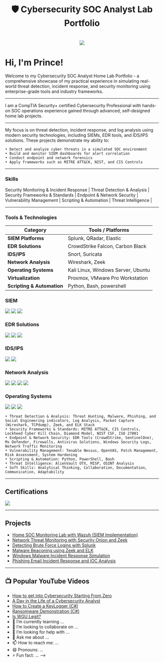 <!-- Title Section -->
<h1 align="center">🛡️ Cybersecurity SOC Analyst Lab Portfolio</h1>
<h1 align="center"><a href="https://www.linkedin.com/prince-owoahene"><img src="https://img.shields.io/badge/-LinkedIn-0072b1?&style=for-the-badge&logo=linkedin&logoColor=white" /></a>

# Hi, I'm Prince!

Welcome to my Cybersecurity SOC Analyst Home Lab Portfolio - a comprehensive showcase of my practical experience in simulating real-world threat detection, incident response, and security monitoring using enterprise-grade tools and industry frameworks.

----

I am a CompTIA Security+ certified Cybersecurity Professional with hands-on SOC operations experience gained through advanced, self-designed home lab projects.

----

My focus is on threat detection, incident response, and log analysis using modern security technologies, including SIEMs, EDR tools, and IDS/IPS solutions.
These projects demonstrate my ability to:
   
    • Detect and analyze cyber threats in a simulated SOC environment
    • Build and monitor SIEM dashboards for alert correlation
    • Conduct endpoint and network forensics
    • Apply frameworks such as MITRE ATT&CK, NIST, and CIS Controls

----

### Skills

Security Monitoring & Incident Response | Threat Detection & Analysis | Security Frameworks & Standards | Endpoint & Network Security | Vulnerability Management | Scripting & Automation | Threat Intelligence | 

----

### Tools & Technologies
| Category | Tools / Platforms |
|-----------|------------------|
| **SIEM Platforms** | Splunk, QRadar, Elastic|
| **EDR Solutions** | CrowdStrike Falcon, Carbon Black |
| **IDS/IPS** | Snort, Suricata |
| **Network Analysis** | Wireshark, Zeek | TCPdump, ELK Stack |
| **Operating Systems** | Kali Linux, Windows Server, Ubuntu |
| **Virtualization** | Proxmox, VMware Pro Workstation |
| **Scripting & Automation** | Python, Bash, powershell |


### SIEM
<div>
    <img src="https://img.shields.io/badge/-IBM_QRadar-052FAD?&style=for-the-badge&logo=IBM&logoColor=white" />
    <img src="https://img.shields.io/badge/-Splunk-000000?&style=for-the-badge&logo=Splunk&logoColor=white" />
    <img src="https://img.shields.io/badge/-Elastic-005571?&style=for-the-badge&logo=Elastic&logoColor=white" />
</div>

### EDR Solutions
<div>
   <img src="https://img.shields.io/badge/-CrowdStrike-E01E26?&style=for-the-badge&logo=CrowdStrike&logoColor=white" />
   <img src="https://img.shields.io/badge/-VMware_Carbon_Black-607078?&style=for-the-badge&logo=VMware&logoColor=white" />
   <img src="https://img.shields.io/badge/-Microsoft_Defender_for_Endpoint-00A4EF?&style=for-the-badge&logo=Microsoft&logoColor=white" 
</div>

### IDS/IPS
<div>
    <img src="https://img.shields.io/badge/-Suricata-EF3B2D?&style=for-the-badge&logo=Suricata&logoColor=white" />
   <img src="https://img.shields.io/badge/-Snort-FF6C37?&style=for-the-badge&logo=snort&logoColor=white" />
</div>

### Network Analysis
<div>
    <img src="https://img.shields.io/badge/-Wireshark-1679A7?&style=for-the-badge&logo=Wireshark&logoColor=white" />
    <img src="https://img.shields.io/badge/-TCPdump-005C84?&style=for-the-badge&logo=Wireshark&logoColor=white" />
    <img src="https://img.shields.io/badge/-Zeek-777BB4?&style=for-the-badge&logo=Zeek&logoColor=white" />
    <img src="https://img.shields.io/badge/-ELK%20Stack-005571?&style=for-the-badge&logo=elastic&logoColor=white" />
</div>

### Operating Systems
<div>
   <img src="https://img.shields.io/badge/-Kali%20Linux-557C94?&style=for-the-badge&logo=kalilinux&logoColor=white" />
   <img src="https://img.shields.io/badge/-Windows_Server-0078D6?&style=for-the-badge&logo=windows&logoColor=white" />
   <img src="https://img.shields.io/badge/-Ubuntu-E95420?&style=for-the-badge&logo=Ubuntu&logoColor=white" />
</div>
    
    
    
    
    
    
    
    
    • Threat Detection & Analysis: Threat Hunting, Malware, Phishing, and Social Engineering indicators, Log Analysis, Packet Capture (Wireshark, TCPdump), Zeek, and ELK Stack
    • Security Frameworks & Standards: MITRE ATT&CK, CIS Controls, Lockheed Cyber Kill Chain, Diamond Model, NIST CSF, ISO 27001
    • Endpoint & Network Security: EDR Tools (CrowdStrike, SentinelOne), Ms Defender, Firewalls, Antivirus Solutions, Windows Security Logs, Network Traffic Monitoring
    • Vulnerability Management: Tenable Nessus, OpenVAS, Patch Management, Risk Assessment, System Hardening
    • Scripting & Automation: Python, PowerShell, Bash
    • Threat Intelligence: AlienVault OTX, MISP, OSINT Analysis
    • Soft Skills: Analytical Thinking, Collaboration, Documentation, Communication, Adaptability







---

## Certifications
<div>
<img src="https://img.shields.io/badge/-Security%2B-FF0000?&style=for-the-badge&logo=CompTIA&logoColor=white" />

---

## Projects
- <a href="https://google.com">Home SOC Monitoring Lab with Wazuh (SIEM Implementation)</a>
- <a href="https://google.com"> Network Threat Monitoring with Security Onion and Zeek</a>
- <a href="https://google.com">Detecting Brute Force Logins with Splunk</a>
- <a href="https://google.com">Malware Beaconing using Zeek and ELK</a>
- <a href="https://google.com"> Windows Malware Incident Response Simulation</a>
- <a href="https://google.com">Phishing Email Incident Response and IOC Analysis</a>

----

<h2>📺 Popular YouTube Videos</h2>

- [How to get into Cybersecurity Starting From Zero](https://www.youtube.com/watch?v=a83ASGn_V_s)
- [A Day in the Life of a Cybersecurity Analyst](https://www.youtube.com/watch?v=uHy3oM7NnoU)
- [How to Create a KeyLogger (C#)](https://www.youtube.com/watch?v=N-L9hklSlNk)
- [Ransomware Demonstration (C#)](https://www.youtube.com/watch?v=OfvdQeh79s0)
- [Is WGU Legit?](https://www.youtube.com/watch?v=E2MwRWxDBkA)
- 🌱 I’m currently learning ...
- 👯 I’m looking to collaborate on ...
- 🤔 I’m looking for help with ...
- 💬 Ask me about ...
- 📫 How to reach me: ...
- 😄 Pronouns: ...
- ⚡ Fun fact: ...
-->
